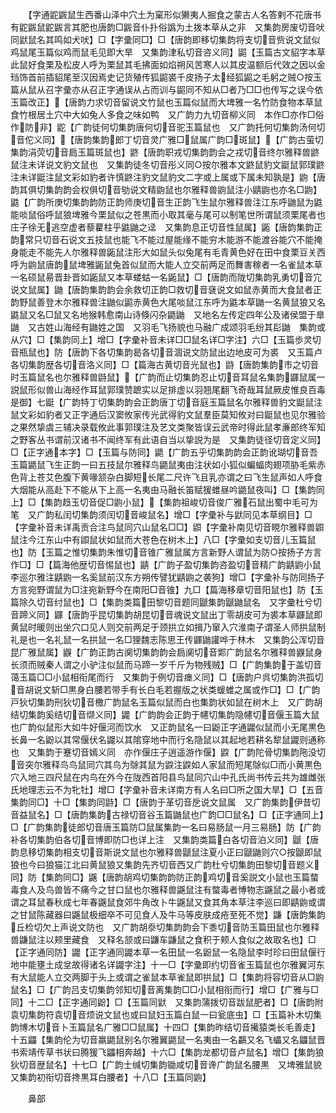<!-- { "loadSidebar": true } -->
　　【字通鼧鼥鼠生西番山泽中穴土为窠形似獭夷人掘食之蒙古人名答剌不花唐书有鼧鼥鼠鼧鼥言其肥也唐韵□鼥音仆扑俗譌为土拨本草从之非　又集韵房废切音吠同鼣鼠名其鸣如犬吠】□【字彚同□】□【唐韵即移切集韵将支切音赀说文鼠似鸡鼠尾玉篇似鸡而鼠毛见即大旱　又集韵津私切音咨义同】鼦【玉篇古文貂字本草此鼠好食栗及松皮人呼为栗鼠其毛拂面如焰朔风苦寒人以其皮温额后代效之因以金珰饰首前插貂尾至汉因焉史记货殖传狐鼦裘千皮扬子太经狐鼦之毛躬之贼○按玉篇从鼠从召字彚亦从召正字通误从占而训与鼦同不知从□者乃□□也传写之误今依玉篇改正】【唐韵力求切音留说文竹鼠也玉篇似鼠而大埤雅一名竹防食物本草鼠食竹根居土穴中大如兔人多食之味如鸭　又广韵力九切音柳义同　本作□亦作□俗作防非】鼧【广韵徒何切集韵唐何切音驼玉篇鼠也　又广韵托何切集韵汤何切音佗义同】【唐韵集韵郎丁切音灵广雅□鼠属广韵□斑鼠】【广韵古萤切集韵涓荧切音扃玉篇斑鼠也】鼨【唐韵职戎切集韵韵会之戎切音终尔雅释兽鼨鼠注未详说文豹文鼠也　又集韵徒冬切音彤义同○按尔雅本文鼨鼠豹文鼮鼠郭璞鼨注未详鼮注鼠文彩如豹者许慎鼨注豹文鼠豹文二字或上属或下属未知孰是】鼩【唐韵其俱切集韵韵会权俱切音劬说文精鼩鼠也尔雅释兽鼩鼠注小鼱鼩也亦名□鼩】鼪【广韵所庚切集韵韵防正韵师庚切音生正韵飞生鼠尔雅释兽注江东呼鼬鼠为鼪能啖鼠俗呼鼠狼埤雅今栗鼠似之苍黒而小取其毫与尾可以制笔世所谓鼠须栗尾者也庄子徐无逃空虚者藜藋柱乎鼪鼬之迳　又集韵息正切音性鼠属】鼫【唐韵集韵正韵常只切音石说文五技鼠也能飞不能过屋能缘不能穷木能游不能渡谷能穴不能掩身能走不能先人尔雅释兽鼫鼠注形大如鼠头似兔尾有毛青黄色好在田中食栗豆关西呼为鼩鼠唐韵鼠埤雅鼫鼠兔首似鼠而大能人立交前两足而舞害稼者一名雀鼠本草一名硕鼠昜晋卦晋如鼫鼠又本草蝼蛄一名鼫鼠】□【唐韵而陇切集韵乳勇切音宂说文鼠属】鼬【唐韵集韵韵会余救切正韵□救切音褎说文如鼠赤黄而大食鼠者正韵野鼠善登木尔雅释兽注鼬似鼦赤黄色大尾啖鼠江东呼为鼪本草鼬一名黄鼠狼又名鼪鼠又名□鼠又名地猴韩愈南山诗倏闪杂鼯鼬　又地名左传定四年公及诸侯盟于臯鼬　又古姓山海经有鼬姓之国　又羽毛飞扬貌也马融广成颂羽毛纷其髟鼬　集韵或从穴】□【集韵同上】增□【字彚补音未详□□鼠名详□字注】六□【玉篇歩灵切音瓶鼠也】防【唐韵下各切集韵曷各切音涸说文防鼠出边地皮可为裘　又玉篇卢各切集韵歴各切音洛义同】□【篇海古黄切音光鼠也】鼭【唐韵集韵市之切音时玉篇鼠名也尔雅释兽鼭鼠】【广韵而止切集韵忍止切音耳鼠名集韵鼲鼠属一説鼠形似兽山海经作耳鼠郭璞赞蹠实以足排虚以羽翘尾翻飞奇哉耳鼠厥皮惟良百毒是御】七鼮【广韵特丁切集韵韵会正韵唐丁切音庭玉篇鼠名尔雅释兽豹文鼮鼠注鼠文彩如豹者又正字通后汉窦攸家传光武得豹文鼠羣臣莫知攸对曰鼮鼠也见尔雅验之果然挚虞三辅决录载攸此事郭璞注及艺文类聚皆误云武帝时得此鼠孝亷郎终军知之野客丛书谓前汉诸书不闻终军有此语自当以挚説为是　又集韵徒径切音定义同】□【正字通本字】□【玉篇与防同】鼯【广韵五乎切集韵韵会正韵讹瑚切音吾玉篇鼯鼠飞生正韵一曰五技鼠尔雅释鸟鼯鼠夷由注状如小狐似蝙蝠肉翅项胁毛紫赤色背上苍艾色腹下黄喙颔杂白脚短长尾二尺许飞且乳亦谓之曰飞生鼠声如人呼食大烟能从高赴下不能从下上高一名夷由马融长笛赋猨蜼昼吟鼯鼠夜叫】□【集韵同上】□【集韵趋玉切音促□鼩小鼠】【集韵祖峻切音俊广雅石鼠出蜀中毛可为笔　又广韵私闰切集韵须闰切音峻鼠名】增□【字彚补与鼣同见本草纲目】□【字彚补音未详禹贡合注鸟鼠同穴山鼠名□□】鼰【字彚补南见切音睍尔雅释兽鼰鼠注今江东山中有鼰鼠状如鼠而大苍色在树木上】八□【字彚如支切音儿玉篇鼠也】防【玉篇之惟切集韵朱惟切音锥广雅鼠属方言新野人谓鼠为防○按扬子方言作□】□【篇海他歴切音惕鼠也】鼱【广韵子盈切集韵咨盈切音精广韵鼱鼩小鼠李巡尔雅注鼱鼩一名奚鼠前汉东方朔传譬犹鼱鼩之袭狗】增□【字彚补与防同扬子方言宛野谓鼠为□注宛新野今在南阳□音锥】九□【篇海移章切音阳鼠也】防【玉篇除久切音纣鼠也】□【集韵类篇田黎切音题同鼶集韵鼶鼬鼠名　又字彚杜兮切音蹄义同】鼲【唐韵乎昆切集韵胡昆切音魂说文鼠出丁零胡皮可为裘本草鼲鼠即黄鼠时暖则出坐穴口见人则交前两足于颈拱立如揖乃窜入穴淮南子谓圣人师拱鼠制礼是也一名礼鼠一名拱鼠一名□狸魏志陈思王传鼲鼬讙哗于林木　又集韵公浑切音昆广雅鼠属】鼳【广韵正韵古阒切集韵韵会扃阒切音郹广韵鼠名尔雅释兽鼳鼠身长须而贼秦人谓之小驴注似鼠而马蹄一岁千斤为物残贼】□【广韵集韵于盖切音蔼玉篇□□小鼠相衔尾而行　又集韵于例切音瘗义同】□【唐韵户呉切集韵洪孤切音胡说文斩□黒身白腰若带手有长白毛若握版之状类蝯蜼之属或作□】□【广韵戸狄切集韵刑狄切音檄广韵鼠名玉篇似鼠而白也集韵状如鼠在树木上　又广韵胡结切集韵奚结切音缬义同】鼹【广韵韵会正韵于幰切集韵隐幰切音偃玉篇大鼠也广韵似鼠形大如牛好偃河而饮水　又正韵鼠名一曰鼢正字通鼹似鼠而小无尾黒色长鼻一名鼢以其常偃伏名鼹以其隂穿地中而行名隐鼠以其起地若耕名犂鼠鼹则通称也　又集韵于蹇切音嫣义同　亦作偃庄子逍遥游作偃】鼵【广韵陀骨切集韵陁没切音突尔雅释鸟鸟鼠同穴其鸟为鵌其鼠为鼵注鼵如人家鼠而短尾鵌似□而小黄黒色穴入地三四尺鼠在内鸟在外今在陇西首阳县鸟鼠同穴山中孔氏尚书传云共为雄雌张氏地理志云不为牝牡】增□【字彚补音未详南方有人名曰□所之国大旱】□【五音集韵同□】十□【集韵同鼭】□【唐韵于革切音戹说文鼠属　又广韵集韵伊昔切音益鼠名】□【唐韵集韵古禄切音谷玉篇鼬鼠也广韵□□鼠名】□【正字通同上】□【广韵集韵徒郎切音唐玉篇防□鼠属集韵一名曰易肠鼠一月三易肠】防【广韵补各切集韵伯各切音博即防□也详上注　又集韵类篇白各切音泊义同】鼶【唐韵息移切集韵相支切音斯说文鼠也尔雅释兽鼶鼠注夏小正曰鼶鼬则穴○按鼶即鼠狼也今曰狼猫江北曰黄鼠狼又集韵先齐切音西又广韵杜兮切集韵田黎切音题义同】防【集韵同□】鼷【唐韵胡鸡切集韵韵防正韵鸡切音奚説文小鼠也玉篇螫毒食人及鸟兽皆不痛今之甘口鼠也尔雅释兽鼷鼠注有螫毒者愽物志鼷鼠之最小者或谓之耳鼠春秋成七年春鼷鼠食郊牛角改卜牛鼷鼠又食其角本草注李巡曰即鼱鼩或谓之甘鼠陈藏器曰鼷鼠极细卒不可见食人及牛马等皮肤成疮至死不觉】鼸【唐韵集韵丘检切欠上声说文防也　又广韵胡沗切集韵韵会下黍切音防玉篇田鼠也尔雅释兽鼸鼠注以颊里藏食　又释名颔或曰鼸车鼸鼠之食积于颊人食似之故取名也】□【正字通同防】鼹【正字通同鼹本草一名田鼠一名鼢鼠一名隐鼠李时珍曰田鼠偃行地中能壅土成坌故得诸名详鼹字注】十一□【字彚即约切音雀玉篇鼠也尔雅翼河东有大鼠能人立交两脚于头上或谓之雀鼠本草雀鼠即拱鼠】□【集韵将容切音从□鼩鼠名】□【广韵吕支切集韵邻知切音离集韵□□小鼠相衔而行】增□【广雅与□同】十二□【正字通同鼢】□【玉篇同鼣　又集韵蒲拨切音跋鼠肥者】□【唐韵附袁切集韵符袁切音烦说文鼠也或曰鼠妇玉篇白鼠一曰瓮底虫】□【玉篇补木切集韵博木切音卜玉篇鼠名广雅□□鼠属】十四□【集韵昨结切音擮猿类长毛善走】十五鼺【集韵伦为切音羸鼯鼠别名尔雅翼鼯鼠一名夷由一名鸓又名飞蠝又名鼺鼠晋书索靖传草书状曰腾猨飞鼺相奔越】十六□【集韵龙都切音卢鼠名】增□【集韵狼狄切音歴鼠名】十七□【广韵士缄切集韵锄咸切音谗广韵鼠名腰黒　又埤雅鼠貌又集韵初衔切音搀黒耳白腰者】十八□【玉篇同鼩】

　　鼻部
